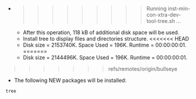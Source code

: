 * >>>>>>>>> Running inst-min-con-xtra-dev-tool-tree.sh ...
  * After this operation, 118 kB of additional disk space will be used.
  * Install tree to display files and directories structure.
<<<<<<< HEAD
  * Disk size = 2153740K. Space Used = 196K. Runtime = 00:00:00:01.
=======
  * Disk size = 2144496K. Space Used = 196K. Runtime = 00:00:00:01.
>>>>>>> refs/remotes/origin/bullseye
  * The following NEW packages will be installed:
  ```bash
tree
  ```
